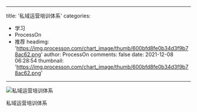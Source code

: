 
---
title: '私域运营培训体系'
categories: 
 - 学习
 - ProcessOn
 - 推荐
headimg: 'https://img.processon.com/chart_image/thumb/600bfd8fe0b34d3f9b78ac62.png'
author: ProcessOn
comments: false
date: 2021-12-08 06:28:54
thumbnail: 'https://img.processon.com/chart_image/thumb/600bfd8fe0b34d3f9b78ac62.png'
---

<div>   
<img class="thumb" alt="私域运营培训体系" src="https://img.processon.com/chart_image/thumb/600bfd8fe0b34d3f9b78ac62.png" referrerpolicy="no-referrer">
<p>私域运营培训体系</p>  
</div>
            